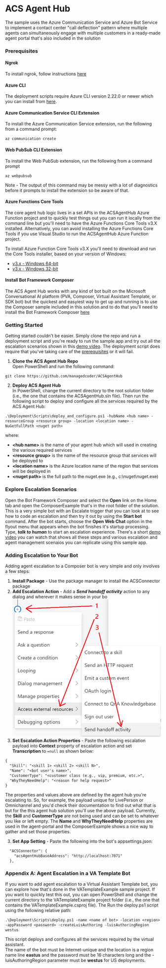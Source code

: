 # ACS Agent Hub
The sample uses the Azure Communication Service and Azure Bot Service to implement a
contact center "call deflection" pattern where multiple agents can simultaneously engage 
with multiple customers in a ready-made agent portal that's also included in the solution

### <a name="Prerequisites"></a>Prerequisites

#### Ngrok
To install ngrok, follow instructions [here](https://ngrok.com/download)

#### Azure CLI
The deployment scripts require Azure CLI version 2.22.0 or newer which you can install from [here](
https://docs.microsoft.com/en-us/cli/azure/install-azure-cli-windows?tabs=azure-cli).

#### Azure Communication Service CLI Extension

To install the Azure Communication Service extension, run the following from a command prompt:
```
az communication create
```
#### Web PubSub CLI Extension
To install the Web PubSub extension, run the following from a command prompt
```
az webpubsub
```
Note - The output of this command may be messy with a lot of diagnostics before it prompts to
install the extension so be aware of that.

#### Azure Functions Core Tools
The core agent hub logic lives in a set APIs in the ACSAgentHub Azure Function project and to quickly
test things out you can run it locally from the command line but you'll need to have the Azure 
Functions Core Tools v3.X installed.  Alternatively, you can avoid installing the Azure Functions Core
Tools if you use Visual Studio to run the ACSAgentHub Azure Function project.

To install Azure Function Core Tools v3.X you'll need to download and run the Core Tools installer, based on your version of Windows:

* [v3.x - Windows 64-bit](https://go.microsoft.com/fwlink/?linkid=2135274)
* [v3.x - Windows 32-bit](https://go.microsoft.com/fwlink/?linkid=2135275)

#### Install Bot Framework Composer
The ACS Agent Hub works with any kind of bot built on the Microsoft Conversational AI platform (PVA, Composer, 
Virtual Assistant Template, or SDK bot) but the quickest and easyiest way to get up and running is to use the
Composer sample included in this solution and to do that you'll need to install the Bot Framework Composer
[here](https://docs.microsoft.com/en-us/composer/install-composer?tabs=windows)

### <a name="GettingStarted"></a>Getting Started

Getting started couldn't be easier.  Simply clone the repo and run a deployment script and you're ready
to run the sample app and try out all the escalation scenarios shown in this [demo video](http://add-demo-here).
The deployment script does require that you've taking care of the [prerequisites](#Prerequisites) or it will fail.

1) **Clone the ACS Agent Hub Repo**  
Open PowerShell and run the following command:
```
git clone https://github.com/managedcoder/ACSAgentHub
```
2) **Deploy ACS Agent Hub**  
In PowerShell, change the current directory to the root solution folder (i.e., the one
that contains the ACSAgentHub.sln file). Then run the following script to deploy and
configure all the services required by the ACS Agent Hub:
```
.\Deployment\Scripts\deploy_and_configure.ps1 -hubName <hub name> -resourceGroup <resource group> -location <location name> -NuGetFullPath <nuget path>
```
where:
- **\<hub name>** is the name of your agent hub which will used in creating the various
required services
- **\<resource group>** is the name of the resource group that services will be deployed to
- **\<location name>** is the Azure location name of the region that services will be deployed in
- **\<nuget path>** is the full path to the nuget.exe (e.g., c:\nuget\nuget.exe)

### <a name="ExploreEscalationScenarios"></a>Explore Escalation Scenarios
Open the Bot Framework Composer and select the **Open** link on the Home tab and open the ComposerExample that's in
the root folder of the solution. This is a very simple bot with an Escalate trigger that you can look at to see how
to code an escalation and then try it out by using the **Start bot** command.  After the bot starts, choose the
**Open Web Chat** option in the flyout menu that appears when the bot finishes it's startup processing.  Type, _**talk
to human**_ to start an escalation experience.  There's a short [demo video](http://add-demo-here) you can watch that
shows all these steps and various escalation and agent management scenaios you can replicate using this sample app.

### <a name="AddingEscalationToYourBot"></a>Adding Escalation to Your Bot
Adding agent escalation to a Composer bot is very simple and only involves a few steps:
1) **Install Package** - Use the package manager to install the ACSConnector package
2) **Add Escalation Action** - Add a _**Send handoff activity**_ action to any dialog and wherever it makes sense in your bo<br> 
![High-level Subsystem Overview](doc/EscalateAction.png)
3) **Set Escalation Action Properties** - Paste the following escalation payload into **Context** property of escalation action and set **Transcription**
to ```=null``` as shown below: <br>
```
{
  "Skill": "<skill 1> <skill 2> <skill N>",
  "Name": "<bot user's name>",
  "CustomerType": "<customer class (e.g., vip, premium, etc.>",
  "WhyTheyNeedHelp": "<reason for help request>"
}
```
The properties and values above are defined by the agent hub you're escalating to.  So, for example, the payload
unique for LivePerson or Omnichannel and you'd check their documentation to find out what that is but for
the this agent hub solution you'll use the above payload.  Currently, the **Skill** and **CustomerType** are not
being used and can be set to whatever you like or left empty.  The **Name** and **WhyTheyNeedHelp** properties
are used in the agent-portal and the ComposerExample shows a nice way to gather and set those properties.<br>

3) **Set App Setting** - Paste the following into the bot's appsettings.json:<br>
```
  "ACSConnector": {
    "acsAgentHubBaseAddress": "http://localhost:7071"
  },
```

### <a name="AddingAgentEscalationToNewOrExistingBot"></a>Appendix A: Agent Escalation in a VA Template Bot
If you want to add agent escalation to a Virtual Assistant Template bot, you can explore
how that's done in the VATemplateExample sample project.  If you want to quickly test this
out, you can open PowerShell and change the current directory to the VATemplateExample 
project folder (i.e., the one that contains the VATemplateExample.csproj file).  The Run
the deploy.ps1 script using the following relative path:
```
.\Deployment\Scripts\deploy.ps1 -name <name of bot> -location <region> -appPassword <password> -createLuisAuthoring -luisAuthoringRegion westus
```
This script deploys and configures all the services required by the virtual assistant.  
The name of the bot must be Internet-unique and the location is a region name 
line **eastus** and the password must be 16 characters long and the -luisAuthoringRegion
parameter must be **westus** for US deployments.